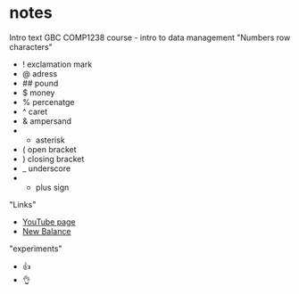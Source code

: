 # notes 
Intro text 
GBC COMP1238 course - intro to data management 
"Numbers row characters" 
- ! exclamation mark 
- @ adress
- #\# pound 
- $ money
- % percenatge 
- ^ caret
- & ampersand
- * asterisk 
- ( open bracket
- ) closing bracket 
- _ underscore
- + plus sign

"Links"
- [YouTube page](https://www.youtube.com/)
- [New Balance](https://www.newbalance.ca/)


"experiments" 
+ :+1:
+ :ok_hand:
